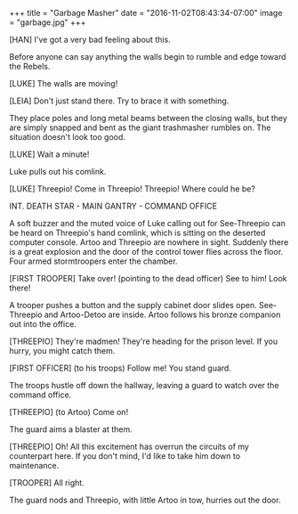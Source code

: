 +++
title = "Garbage Masher"
date = "2016-11-02T08:43:34-07:00"
image = "garbage.jpg"
+++

[HAN] I've got a very bad feeling about this.

Before anyone can say anything the walls begin to rumble and edge toward the Rebels.

[LUKE] The walls are moving!

[LEIA] Don't just stand there. Try to brace it with something.

They place poles and long metal beams between the closing walls, but they are simply snapped and bent as the giant trashmasher rumbles on. The situation doesn't look too good.

[LUKE] Wait a minute!

Luke pulls out his comlink.

[LUKE] Threepio! Come in Threepio! Threepio! Where could he be?

INT. DEATH STAR - MAIN GANTRY - COMMAND OFFICE

A soft buzzer and the muted voice of Luke calling out for See-Threepio can be heard on Threepio's hand comlink, which is sitting on the deserted computer console. Artoo and Threepio are nowhere in sight. Suddenly there is a great explosion and the door of the control tower flies across the floor. Four armed stormtroopers enter the chamber.

[FIRST TROOPER] Take over! (pointing to the dead officer) See to him! Look there!

A trooper pushes a button and the supply cabinet door slides open. See-Threepio and Artoo-Detoo are inside. Artoo follows his bronze companion out into the office.

[THREEPIO] They're madmen! They're heading for the prison level. If you hurry, you might catch them.

[FIRST OFFICER] (to his troops) Follow me! You stand guard.

The troops hustle off down the hallway, leaving a guard to watch over the command office.

[THREEPIO] (to Artoo) Come on!

The guard aims a blaster at them.

[THREEPIO] Oh! All this excitement has overrun the circuits of my counterpart here. If you don't mind, I'd like to take him down to maintenance.

[TROOPER] All right.

The guard nods and Threepio, with little Artoo in tow, hurries out the door.
